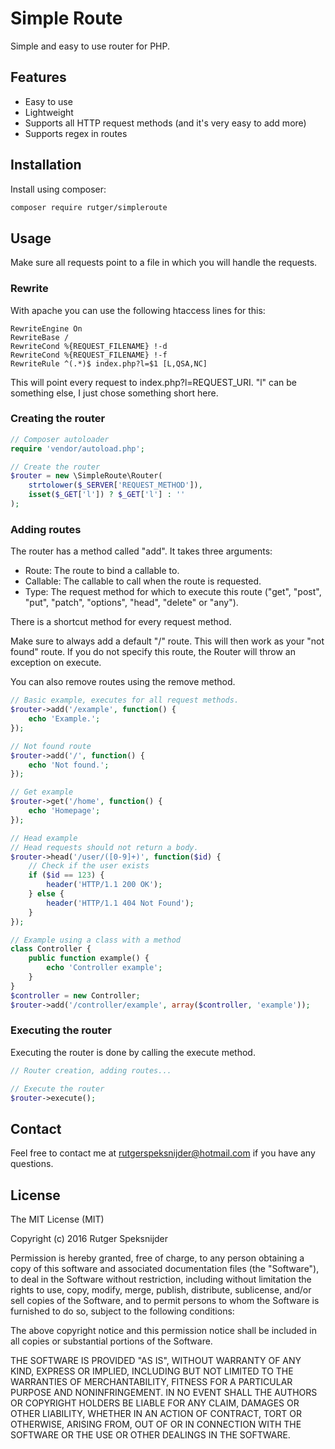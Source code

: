 # Simple Route

Simple and easy to use router for PHP.

## Features

 - Easy to use
 - Lightweight
 - Supports all HTTP request methods (and it's very easy to add more)
 - Supports regex in routes

## Installation

Install using composer:

```sh
composer require rutger/simpleroute
```

## Usage

Make sure all requests point to a file in which you will handle the requests.

### Rewrite

With apache you can use the following htaccess lines for this:

```
RewriteEngine On
RewriteBase /
RewriteCond %{REQUEST_FILENAME} !-d
RewriteCond %{REQUEST_FILENAME} !-f
RewriteRule ^(.*)$ index.php?l=$1 [L,QSA,NC]
```

This will point every request to index.php?l=REQUEST_URI. "l" can be something else, I just chose something short here.

### Creating the router

```php
// Composer autoloader
require 'vendor/autoload.php';

// Create the router
$router = new \SimpleRoute\Router(
    strtolower($_SERVER['REQUEST_METHOD']),
    isset($_GET['l']) ? $_GET['l'] : ''
);
```

### Adding routes

The router has a method called "add". It takes three arguments:
 - Route: The route to bind a callable to.
 - Callable: The callable to call when the route is requested.
 - Type: The request method for which to execute this route ("get", "post", "put", "patch", "options", "head", "delete" or "any").

There is a shortcut method for every request method.

Make sure to always add a default "/" route. This will then work as your "not found" route.
If you do not specify this route, the Router will throw an exception on execute.

You can also remove routes using the remove method.

```php
// Basic example, executes for all request methods.
$router->add('/example', function() {
    echo 'Example.';
});

// Not found route
$router->add('/', function() {
    echo 'Not found.';
});

// Get example
$router->get('/home', function() {
    echo 'Homepage';
});

// Head example
// Head requests should not return a body.
$router->head('/user/([0-9]+)', function($id) {
    // Check if the user exists
    if ($id == 123) {
        header('HTTP/1.1 200 OK');
    } else {
        header('HTTP/1.1 404 Not Found');
    }
});

// Example using a class with a method
class Controller {
    public function example() {
        echo 'Controller example';
    }
}
$controller = new Controller;
$router->add('/controller/example', array($controller, 'example'));
```

### Executing the router

Executing the router is done by calling the execute method.

```php
// Router creation, adding routes...

// Execute the router
$router->execute();
```

## Contact

Feel free to contact me at rutgerspeksnijder@hotmail.com if you have any questions.

## License

The MIT License (MIT)

Copyright (c) 2016 Rutger Speksnijder

Permission is hereby granted, free of charge, to any person obtaining a copy
of this software and associated documentation files (the "Software"), to deal
in the Software without restriction, including without limitation the rights
to use, copy, modify, merge, publish, distribute, sublicense, and/or sell
copies of the Software, and to permit persons to whom the Software is
furnished to do so, subject to the following conditions:

The above copyright notice and this permission notice shall be included in all
copies or substantial portions of the Software.

THE SOFTWARE IS PROVIDED "AS IS", WITHOUT WARRANTY OF ANY KIND, EXPRESS OR
IMPLIED, INCLUDING BUT NOT LIMITED TO THE WARRANTIES OF MERCHANTABILITY,
FITNESS FOR A PARTICULAR PURPOSE AND NONINFRINGEMENT. IN NO EVENT SHALL THE
AUTHORS OR COPYRIGHT HOLDERS BE LIABLE FOR ANY CLAIM, DAMAGES OR OTHER
LIABILITY, WHETHER IN AN ACTION OF CONTRACT, TORT OR OTHERWISE, ARISING FROM,
OUT OF OR IN CONNECTION WITH THE SOFTWARE OR THE USE OR OTHER DEALINGS IN THE
SOFTWARE.
